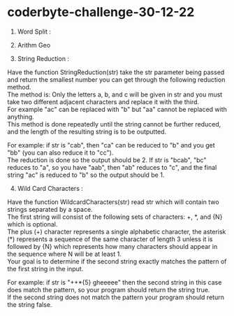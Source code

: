 # coderbyte-challenge-30-12-22


1. Word Split : 


2. Arithm Geo


3. String Reduction : 

<p>
Have the function StringReduction(str) take the str parameter being passed and return the smallest number you can get through the following reduction method. 
<br>The method is: Only the letters a, b, and c will be given in str and you must take two different adjacent characters and replace it with the third. 
<br>For example "ac" can be replaced with "b" but "aa" cannot be replaced with anything.
<br>This method is done repeatedly until the string cannot be further reduced, and the length of the resulting string is to be outputted.  
</p>

<p>
  For example: if str is "cab", then "ca" can be reduced to "b" and you get "bb" (you can also reduce it to "cc"). 
  <br>The reduction is done so the output should be 2. If str is "bcab", "bc" reduces to "a", so you have "aab", then "ab" reduces to "c", and the final string "ac" is reduced to "b" so the output should be 1.
</p>

4. Wild Card Characters : 
<p>
  Have the function WildcardCharacters(str) read str which will contain two strings separated by a space. 
  <br>The first string will consist of the following sets of characters: +, *, and {N} which is optional. 
  <br>The plus (+) character represents a single alphabetic character, the asterisk (*) represents a sequence of the same character of length 3 unless it is followed by {N} which represents how many characters should appear in the sequence where N will be at least 1. 
  <br>Your goal is to determine if the second string exactly matches the pattern of the first string in the input.

 </p>
<p>
For example: if str is "++*{5} gheeeee" then the second string in this case does match the pattern, so your program should return the string true.
  <br>If the second string does not match the pattern your program should return the string false. 
</p>
